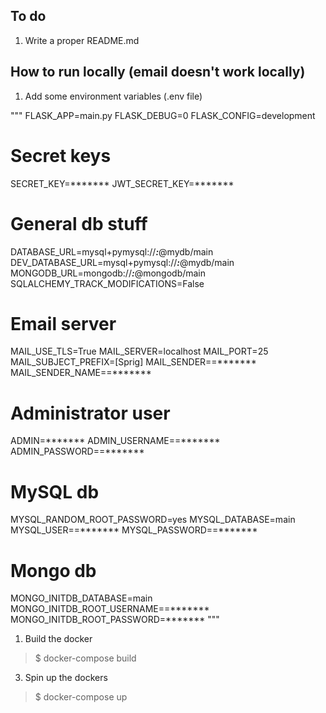 ## To do

1. Write a proper README.md

## How to run locally (email doesn't work locally)

1. Add some environment variables (.env file)

"""
FLASK_APP=main.py
FLASK_DEBUG=0
FLASK_CONFIG=development

# Secret keys
SECRET_KEY=*******
JWT_SECRET_KEY=*******

# General db stuff
DATABASE_URL=mysql+pymysql://*******:*******@mydb/main
DEV_DATABASE_URL=mysql+pymysql://*******:*******@mydb/main
MONGODB_URL=mongodb://*******:*******@mongodb/main
SQLALCHEMY_TRACK_MODIFICATIONS=False

# Email server
MAIL_USE_TLS=True
MAIL_SERVER=localhost
MAIL_PORT=25
MAIL_SUBJECT_PREFIX=[Sprig]
MAIL_SENDER==*******
MAIL_SENDER_NAME==*******

# Administrator user
ADMIN=*******
ADMIN_USERNAME==*******
ADMIN_PASSWORD==*******

# MySQL db
MYSQL_RANDOM_ROOT_PASSWORD=yes
MYSQL_DATABASE=main
MYSQL_USER==*******
MYSQL_PASSWORD==*******

# Mongo db 
MONGO_INITDB_DATABASE=main
MONGO_INITDB_ROOT_USERNAME==*******
MONGO_INITDB_ROOT_PASSWORD=*******
"""

1. Build the docker 

> $ docker-compose build

3. Spin up the dockers

> $ docker-compose up

